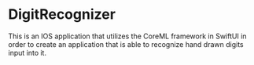 # DigitRecognizer
This is an IOS application that utilizes the CoreML framework in SwiftUI in order to create an application that is able to recognize hand drawn digits input into it.
